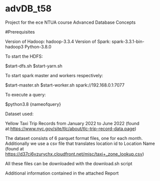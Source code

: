 # advDB_t58
Project for the ece NTUA course Advanced Database Concepts

#Prerequisites

Version of Hadoop: hadoop-3.3.4
Version of Spark: spark-3.3.1-bin-hadoop3
Python-3.8.0

To start the HDFS:

$start-dfs.sh
$start-yarn.sh

To start spark master and workers respectively:

$start-master.sh
$start-worker.sh spark://192.168.0.1:7077

To execute a query:

$python3.8 {nameofquery}

Dataset used:

Yellow Taxi Trip Records from January 2022 to June 2022 (found at:https://www.nyc.gov/site/tlc/about/tlc-trip-record-data.page)

The dataset consists of 6 parquet format files, one for each month. 
Additionally we use a csv file that translates location id to Location Name (found at https://d37ci6vzurychx.cloudfront.net/misc/taxi+_zone_lookup.csv)

All these files can be downloaded with the download.sh script

Additional information contained in the attached Report
